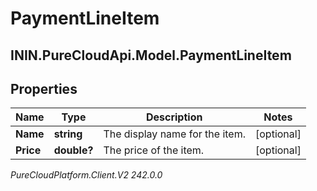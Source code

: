 # PaymentLineItem

## ININ.PureCloudApi.Model.PaymentLineItem

## Properties

|Name | Type | Description | Notes|
|------------ | ------------- | ------------- | -------------|
| **Name** | **string** | The display name for the item. | [optional] |
| **Price** | **double?** | The price of the item. | [optional] |



_PureCloudPlatform.Client.V2 242.0.0_

